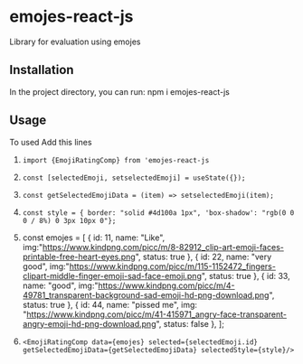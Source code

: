 # emojes-react-js

Library for evaluation using emojes

## Installation

In the project directory, you can run: npm i emojes-react-js

## Usage
To used Add this lines

1. `import {EmojiRatingComp} from 'emojes-react-js`

2. `const [selectedEmoji, setselectedEmoji] = useState({});`

3. `const getSelectedEmojiData = (item) => setselectedEmoji(item);`

4. `const style = { border: "solid #4d100a 1px", 'box-shadow': "rgb(0 0 0 / 8%) 0 3px 10px 0"};`

5.  const emojes = [
      { id: 11, name: "Like", img:"https://www.kindpng.com/picc/m/8-82912_clip-art-emoji-faces-printable-free-heart-eyes.png", status: true },
      { id: 22, name: "very good",   img:"https://www.kindpng.com/picc/m/115-1152472_fingers-clipart-middle-finger-emoji-sad-face-emoji.png",  status: true },
      { id: 33, name: "good", img:"https://www.kindpng.com/picc/m/4-49781_transparent-background-sad-emoji-hd-png-download.png", status: true },
      { id: 44, name: "pissed me", img: "https://www.kindpng.com/picc/m/41-415971_angry-face-transparent-angry-emoji-hd-png-download.png", status: false },
    ];
    
6. `<EmojiRatingComp
        data={emojes}
        selected={selectedEmoji.id}
        getSelectedEmojiData={getSelectedEmojiData}
        selectedStyle={style}/>`
